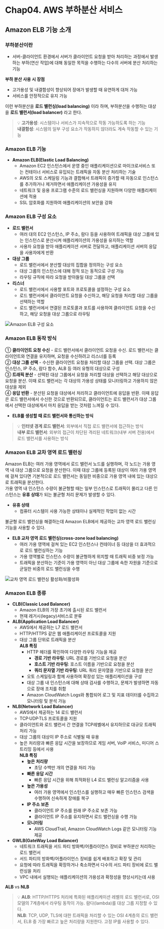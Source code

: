 # Chap04. AWS 부하분산 서비스
## Amazon ELB 기능 소개
### 부하분산이란

- 서버-클라이언트 환경에서 서버가 클라이언트 요청을 받아 처리하는 과정에서 발생하는 부하(연산 작업)에 대해 동일한 목적을 수행하는 다수의 서버에 분산 처리하는 기능

**부하 분산 사용 시 장점**

- 고가용성 및 내결함성이 향상되어 장애가 발생할 때 유연하게 대처 가능
- 서비스를 안정적으로 유지 가능

이런 부하분산을 **로드 밸런싱(load balancing)** 이라 하며, 부하분산을 수행하는 대상을 **로드 밸런서(load balancer)** 라고 한다.

> 💡 **고가용성**: 시스템이나 서비스가 지속적으로 작동 가능하도록 하는 기능  
**내결함성**: 시스템의 일부 구성 요소가 작동하지 않더라도 계속 작동할 수 있는 기능

### Amazon ELB 기능

- **Amazon ELB(Elastic Load Balancing)**
    - Amazon EC2 인스턴스에서 운영 중인 애플리케이션으로 마이크로서비스 또는 컨테이너 서비스로 유입되는 트래픽을 자동 분산 처리하는 기술
    - AWS의 오토 스케일링 기능과 결합해서 트래픽이 증가할 때 자동으로 인스턴스를 추가하거나 제거하면서 애플리케이션 가용성을 유지
    - 네트워크 및 응용 프로그램 수준의 로드 밸런싱을 지원하며 다양한 애플리케이션에 적용
    - SSL 암호화를 지원하여 애플리케이션의 보안을 강화

### Amazon ELB 구성 요소

- **로드 밸런서**
    - 여러 대의 EC2 인스턴스, IP 주소, 람다 등을 사용하여 트래픽을 대상 그룹에 있는 인스턴스로 분산시켜 애플리케이션의 가용성을 유지하는 역할
    - 사용자 요청을 받아 애플리케이션 서버로 전달하고, 애플리케이션 서버의 응답을 사용자에게 반환
- **대상 그룹**
    - 로드 밸런서에서 분산할 대상의 집합을 정의하는 구성 요소
    - 대상 그룹의 인스턴스에 대해 정적 또는 동적으로 구성 가능
    - 라우팅 규칙에 따라 요청을 받아들일 대상 그룹을 선택
- **리스너**
    - 로드 밸런서에서 사용할 포트와 프로토콜을 설정하는 구성 요소
    - 로드 밸런서에서 클라이언트 요청을 수신하고, 해당 요청을 처리할 대상 그룹을 선택하는 역할
    - 로드 밸런서에서 연결된 프로토콜과 포트를 사용하여 클라이언트 요청을 수신하고, 해당 요청을 대상 그룹으로 라우팅

![Amazon ELB 구성 요소][image1]

[image1]: https://user-images.githubusercontent.com/60495897/134759839-4ee32345-d41e-43ed-a3a2-dd0a81301f5e.png

### Amazon ELB 동작 방식
① **클라이언트 요청 수신** - 로드 밸런서에서 클라이언트 요청을 수신. 로드 밸런서는 클라이언트와 연결을 유지하며, 요청을 수신하려고 리스너를 등록  
② **대상 그룹 선택** - 수신한 클라이언트 요청을 처리할 대상 그룹을 선택. 대상 그룹은 인스턴스, IP 주소, 람다 함수, ALB 등 여러 유형의 대상으로 구성  
③ **트래픽 분산** - 선택된 대상 그룹에서 요청을 처리할 대상을 선택하고 해당 대상으로 요청을 분산. 이때 로드 밸런서는 각 대상의 가용성 상태를 모니터링하고 가용하지 않은 대상을 제외  
④ **응답 반환** - 분산된 요청을 대상에서 처리하고 클라이언트에 응답을 반환. 이때 응답은 로드 밸런서에서 수신한 것으로 반환되므로, 클라이언트는 로드 밸런서가 대상 그룹에서 선택한 대상에게서 마치 응답을 받는 것처럼 느껴질 수 있다.

- **ELB를 생성할 때 로드 밸런서와 통신하는 방식**

> 💡 **인터넷 경계 로드 밸런서**: 외부에서 직접 로드 밸런서에 접근하는 방식  
**내부 로드 밸런서**: 외부의 접근이 차단된 격리된 네트워크(내부 서버 전용)에서 로드 밸런서를 사용하는 방식


### Amazon ELB 교차 영역 로드 밸런싱
Amazon ELB는 여러 가용 영역에서 로드 밸런서 노드를 실행하며, 각 노드는 가용 영역 내 대상 그룹으로 요청을 분산한다. 이때 대상 그룹에 등록된 대상이 여러 가용 영역에 걸쳐 있다면 기본적으로 로드 밸런서는 동일한 비중으로 가용 영역 내에 있는 대상으로 트래픽을 분산한다.  
가용 영역 내 인스턴스 수량이 불균형할 때는 일부 인스턴스로 트래픽이 몰리고 다른 인스턴스는 **유휴 상태**가 되는 불균형 처리 문제가 발생할 수 있다.
- **유휴 상태**
    - 컴퓨터 시스템이 사용 가능한 상태이나 실제적인 작업이 없는 시간

불균형 로드 밸런싱을 해결하는데 Amazon ELB에서 제공하는 교차 영역 로드 밸런싱 기능을 사용할 수 있다.
- **ELB 교차 영역 로드 밸런싱(cross-zone load balancing)**
    - 여러 가용 영역에 걸쳐 있는 EC2 인스턴스나 컨테이너 등 대상을 더 효과적으로 로드 밸런싱하는 기능
    - 가용 영역별로 인스턴스 수량이 불균형하게 위치할 때 트래픽 비중 보정 가능
    - 트래픽을 분산하는 기준이 가용 영역이 아닌 대상 그룹에 속한 자원을 기준으로 균일한 비중의 로드 밸런싱을 수행

![교차 영역 로드 밸런싱 활성화/비활성화][image2]

[image2]: https://blog.kakaocdn.net/dn/W9eEc/btrElch8Wdb/OPaDT0G1Ojt7upYITYJXi0/img.png


### Amazon ELB 종류
- **CLB(Classic Load Balancer)**
    - Amazon ELB의 가장 초기에 출시된 로드 밸런서
    - 현재 레거시(legacy)서비스로 분류
- **ALB(Application Load Balancer)**
    - AWS에서 제공하는 L7 로드 밸런서
    - HTTP/HTTPS 같은 웹 애플리케이션 프로토콜을 지원
    - 대상 그룹 단위로 트래픽을 분산  
    **ALB 특징**
        - HTTP 헤더를 확인하여 다양한 라우팅 기능을 제공
            - **경로 기반 라우팅**: URL 경로를 기반으로 요청을 분산
            - **호스트 기반 라우팅**: 호스트 이름을 기반으로 요청을 분산
            - **쿼리 문자열 기반 라우팅**: URL 쿼리 문자열을 기반으로 요청을 분산
        - 오토 스케일링과 함께 사용하여 확장성 있는 애플리케이션을 구성
        - 대상 그룹 내 인스턴스에 대해 상태 검사를 수행하고, 문제가 발생하면 자동으로 장애 조치를 취함
        - Amazon CloudWatch Logs와 통합되어 로그 및 지표 데이터를 수집하고 모니터링 및 분석 가능
- **NLB(Network Load Balancer)**
    - AWS에서 제공하는 14 로드 밸런서
    - TCP·UDP·TLS 프로토콜을 지원
    - 클라이언트와 로드 밸런서 간 연결을 TCP레벨에서 유지하므로 대규모 트래픽 처리 가능
    - 대상 그룹의 대상이 IP 주소로 식별될 때 유용
    - 높은 처리량과 빠른 응답 시간을 보장하므로 게임 서버, VoIP 서비스, 미디어 스트리밍 등에서 사용  
    **NLB 특징**
        - **높은 처리량**
            - 초당 수백만 개의 연결을 처리 가능
        - **빠른 응답 시간**
            - 빠른 응답 시간을 위해 최적화된 L4 로드 밸런싱 알고리즘을 사용
        - **높은 가용성**
            - 여러 가용 영역에서 인스턴스를 실행하고 매우 빠른 인스턴스 검색을 수행하여 신속하게 장애를 복구
        - **IP 주소 보존**
            - 클라이언트 IP 주소를 원래 IP 주소로 보존 가능
            - 클라이언트 IP 주소를 유지하면서 로드 밸런싱을 수행 가능
        - **모니터링**
            - AWS CloudTrail, Amazon CloudWatch Logs 같은 모니터링 기능 제공
- **GWLB(GateWay Load Balancer)**
    - 네트워크 트래픽을 서드 파티 방화벽/어플라이언스 장비로 부하분산 처리하는 로드 밸런서
    - 서드 파티의 방화벽/어플라이언스 장비를 쉽게 배포하고 확장 및 관리
    - 요청에 따라 트래픽을 확장하거나 축소하면서 다수의 서드 파티 장비에 로드 밸런싱을 처리
    - VPC 내에서 실행되는 애플리케이션의 가용성과 확정성을 향상시키는데 사용



**ALB** vs **NLB**

> 💡 **ALB**: HTTP/HTTPS 처리에 특화된 애플리케이션 레벨의 로드 밸런서로, OSI 모델의 7계층에서 라우팅 동작이 가능. 람다(lambda)를 대상 그룹 지정할 수 있다.  
**NLB**: TCP, UDP, TLS에 대한 트래픽을 처리할 수 있는 OSI 4계층의 로드 밸런서, ELB 중 가장 빠르고 높은 처리량을 지원한다. 고정 IP를 사용할 수 있다.
